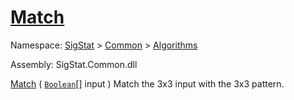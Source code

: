 # [Match](./PatternMatching3x3-100664165.md)

Namespace: [SigStat]() > [Common](./../../README.md) > [Algorithms](./../README.md)

Assembly: SigStat.Common.dll

[Match](./PatternMatching3x3-100664165.md) ( [`Boolean`](https://docs.microsoft.com/en-us/dotnet/api/System.Boolean)[] input )	Match the 3x3 input with the 3x3 pattern.
